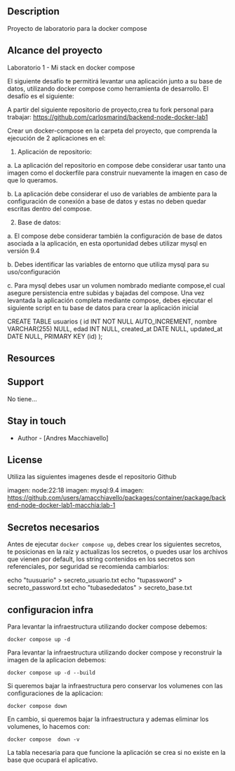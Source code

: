 ## Description

Proyecto de laboratorio para la docker compose

## Alcance del proyecto

Laboratorio 1 - Mi stack en docker compose  

El siguiente desafío te permitirá levantar una aplicación junto a su base de datos, utilizando 
docker compose como herramienta de desarrollo. El desafío es el siguiente: 

A partir del siguiente repositorio de proyecto,crea tu fork personal para trabajar: 
https://github.com/carlosmarind/backend-node-docker-lab1 

Crear un docker-compose en la carpeta del proyecto,  que comprenda la ejecución de 2 
aplicaciones en el: 

1. Aplicación de repositorio: 

a. La aplicación del repositorio en compose debe considerar usar tanto una 
imagen como el dockerfile para construir nuevamente la imagen en caso de 
que lo queramos. 

b. La aplicación debe considerar el uso de variables de ambiente para la 
configuración de conexión a base de datos y estas no deben quedar escritas 
dentro del compose. 

2. Base de datos: 

a. El compose debe considerar también la configuración de base de datos 
asociada a la aplicación, en esta oportunidad debes utilizar mysql en versión 
9.4 

b. Debes identificar las variables de entorno que utiliza mysql para su 
uso/configuración 

c. Para mysql debes usar un volumen nombrado mediante compose,el cual 
asegure persistencia entre subidas y bajadas del compose. 
Una vez levantada la aplicación completa mediante compose, debes ejecutar el siguiente 
script en tu base de datos para crear la aplicación inicial 

CREATE TABLE usuarios ( 
id INT NOT NULL AUTO_INCREMENT, 
nombre VARCHAR(255) NULL, 
edad INT NULL, 
created_at DATE NULL, 
updated_at DATE NULL, 
PRIMARY KEY (id) 
);

## Resources


## Support

No tiene...

## Stay in touch

- Author - [Andres Macchiavello]

## License

Utiliza las siguientes imagenes desde el repositorio Github

imagen: node:22:18
imagen: mysql:9.4
imagen: https://github.com/users/amacchiavello/packages/container/package/backend-node-docker-lab1-macchia:lab-1

## Secretos necesarios

Antes de ejecutar `docker compose up`, debes crear los siguientes secretos, te posicionas en la raiz y actualizas los secretos,
o puedes usar los archivos que vienen por default, los string contenidos en los secretos son referenciales, por seguridad se recomienda cambiarlos:

echo "tuusuario" > secreto_usuario.txt
echo "tupassword" > secreto_password.txt
echo "tubasededatos" > secreto_base.txt

## configuracion infra

Para levantar la infraestructura utilizando docker compose debemos:

    docker compose up -d

Para levantar la infraestructura utilizando docker compose y reconstruir la imagen de la aplicacion debemos:

    docker compose up -d --build

Si queremos bajar la infraestructura pero conservar los volumenes con las configuraciones de la aplicacion:

    docker compose down

En cambio, si queremos bajar la infraestructura y ademas eliminar los volumenes, lo hacemos con:

    docker compose  down -v

La tabla necesaria para que funcione la aplicación se crea si no existe en la base que ocupará el aplicativo.
